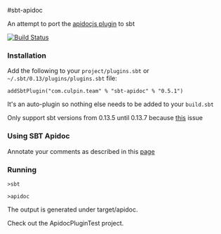#sbt-apidoc

An attempt to port the [apidocjs plugin][apidocjs] to sbt

[![Build Status](https://api.travis-ci.org/valydia/sbt-apidoc.png)](http://travis-ci.org/valydia/sbt-apidoc)

### Installation

Add the following to your `project/plugins.sbt` or `~/.sbt/0.13/plugins/plugins.sbt` file:

    addSbtPlugin("com.culpin.team" % "sbt-apidoc" % "0.5.1")
    
It's an auto-plugin so nothing else needs to be added to your `build.sbt`  
    
Only support sbt versions from 0.13.5 until 0.13.7 because [this](https://github.com/json4s/json4s/issues/236) issue

### Using SBT Apidoc

Annotate your comments as described in this [page][apidocjs]

### Running

    >sbt
    
    >apidoc
    
The output is generated under target/apidoc.  

Check out the ApidocPluginTest project.  

[apidocjs]: http://apidocjs.com/